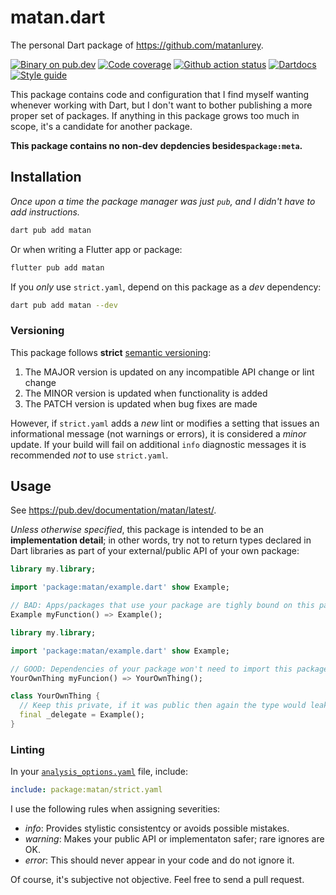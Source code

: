 # matan.dart

The personal Dart package of <https://github.com/matanlurey>.

[![Binary on pub.dev][pub_img]][pub_url]
[![Code coverage][cov_img]][cov_url]
[![Github action status][gha_img]][gha_url]
[![Dartdocs][doc_img]][doc_url]
[![Style guide][sty_img]][sty_url]

[pub_url]: https://pub.dev/packages/matan
[pub_img]: https://img.shields.io/pub/v/matan.svg
[gha_url]: https://github.com/matanlurey/matan.dart/actions
[gha_img]: https://github.com/matanlurey/matan.dart/workflows/Dart/badge.svg
[cov_url]: https://codecov.io/gh/matanlurey/matan.dart
[cov_img]: https://codecov.io/gh/matanlurey/matan.dart/branch/main/graph/badge.svg
[doc_url]: https://pub.dev/documentation/matan/latest
[doc_img]: https://img.shields.io/badge/Documentation-matan-blue.svg
[sty_url]: https://pub.dev/packages/matan
[sty_img]: https://img.shields.io/badge/style-matan-9cf.svg

This package contains code and configuration that I find myself wanting whenever
working with Dart, but I don't want to bother publishing a more proper set of
packages. If anything in this package grows too much in scope, it's a candidate
for another package.

**This package contains no non-dev depdencies besides`package:meta`.**

## Installation

_Once upon a time the package manager was just `pub`, and I didn't have to add
instructions._

```bash
dart pub add matan
```

Or when writing a Flutter app or package:

```bash
flutter pub add matan
```

If you _only_ use `strict.yaml`, depend on this package as a _dev_ dependency:

```bash
dart pub add matan --dev
```

### Versioning

This package follows **strict** [semantic versioning](https://semver.org/):

1. The MAJOR version is updated on any incompatible API change or lint change
2. The MINOR version is updated when functionality is added
3. The PATCH version is updated when bug fixes are made

However, if `strict.yaml` adds a _new_ lint or modifies a setting that issues
an informational message (not warnings or errors), it is considered a _minor_
update. If your build will fail on additional `info` diagnostic messages
it is recommended _not_ to use `strict.yaml`.

## Usage

See <https://pub.dev/documentation/matan/latest/>.

_Unless otherwise specified_, this package is intended to be an **implementation
detail**; in other words, try not to return types declared in Dart libraries as
part of your external/public API of your own package:

```dart
library my.library;

import 'package:matan/example.dart' show Example;

// BAD: Apps/packages that use your package are tighly bound on this package.
Example myFunction() => Example();
```

```dart
library my.library;

import 'package:matan/example.dart' show Example;

// GOOD: Dependencies of your package won't need to import this package.
YourOwnThing myFuncion() => YourOwnThing();

class YourOwnThing {
  // Keep this private, if it was public then again the type would leak out.
  final _delegate = Example();
}
```

### Linting

In your
[`analysis_options.yaml`](https://dart.dev/guides/language/analysis-options)
file, include:

```yaml
include: package:matan/strict.yaml
```

I use the following rules when assigning severities:

- _info_: Provides stylistic consistentcy or avoids possible mistakes.
- _warning_: Makes your public API or implementaton safer; rare ignores are OK.
- _error_: This should never appear in your code and do not ignore it.

Of course, it's subjective not objective. Feel free to send a pull request.
